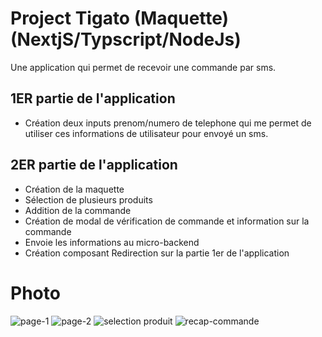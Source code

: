 # Project Tigato (Maquette) (NextjS/Typscript/NodeJs)

Une application qui permet de recevoir une commande par sms.

## 1ER partie de l'application

- Création deux inputs prenom/numero de telephone qui me permet de utiliser ces informations de utilisateur pour envoyé un sms.

## 2ER partie de l'application

- Création de la maquette
- Sélection de plusieurs produits
- Addition de la commande
- Création de modal de vérification de commande et information sur la commande
- Envoie les informations au micro-backend
- Création composant Redirection sur la partie 1er de l'application

# Photo

![page-1](https://user-images.githubusercontent.com/35958773/225564439-5f7cd1f4-97e0-45d6-ba60-c3475cd141cf.png)
![page-2](https://user-images.githubusercontent.com/35958773/225565806-30e0db6d-245b-4163-adaa-e7863d128cfb.png)
![selection produit](https://user-images.githubusercontent.com/35958773/225567322-b8374354-1b81-4879-b735-b0eccd7b5cc3.png)
![recap-commande](https://user-images.githubusercontent.com/35958773/225567638-ea969f04-2a0f-4930-a594-1d062ecf671c.png)
